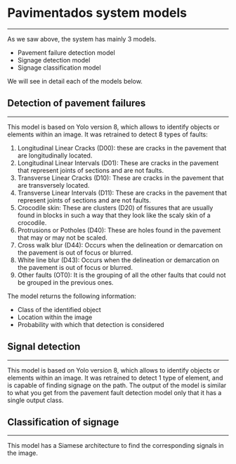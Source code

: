 # Pavimentados system models
---

As we saw above, the system has mainly 3 models. 
* Pavement failure detection model
* Signage detection model
* Signage classification model 

We will see in detail each of the models below.

## Detection of pavement failures
---

This model is based on Yolo version 8, which allows to identify objects or elements within an image. It was retrained to detect 8 types of faults:

1. Longitudinal Linear Cracks (D00): these are cracks in the pavement that are longitudinally located.
2. Longitudinal Linear Intervals (D01): These are cracks in the pavement that represent joints of sections and are not faults.
3. Transverse Linear Cracks (D10): These are cracks in the pavement that are transversely located.
4. Transverse Linear Intervals (D11): These are cracks in the pavement that represent joints of sections and are not faults.
5. Crocodile skin: These are clusters (D20) of fissures that are usually found in blocks in such a way that they look like the scaly skin of a crocodile.
6. Protrusions or Potholes (D40): These are holes found in the pavement that may or may not be scaled.
7. Cross walk blur (D44): Occurs when the delineation or demarcation on the pavement is out of focus or blurred.
8. White line blur (D43): Occurs when the delineation or demarcation on the pavement is out of focus or blurred.
9. Other faults (OT0): It is the grouping of all the other faults that could not be grouped in the previous ones.

The model returns the following information:

 - Class of the identified object
 - Location within the image
 - Probability with which that detection is considered


## Signal detection
---
This model is based on Yolo version 8, which allows to identify objects or elements within an image. It was retrained to detect 1 type of element, and is capable of finding signage on the path.
The output of the model is similar to what you get from the pavement fault detection model only that it has a single output class.


## Classification of signage
---
This model has a Siamese architecture to find the corresponding signals in the image.
